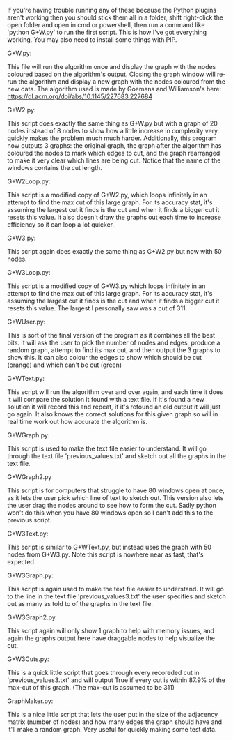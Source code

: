 If you're having trouble running any of these because the Python plugins aren't working then you should stick them all in a folder, shift right-click the open folder and open in cmd or powershell, then run a command like 'python G+W.py' to run the first script. This is how I've got everything working. You may also need to install some things with PIP.

G+W.py:

This file will run the algorithm once and display the graph with the nodes coloured based on the algorithm's output. Closing the graph window will re-run the algorithm and display a new graph with the nodes coloured from the new data.
The algorithm used is made by Goemans and Williamson's here: https://dl.acm.org/doi/abs/10.1145/227683.227684 

G+W2.py:

This script does exactly the same thing as G+W.py but with a graph of 20 nodes instead of 8 nodes to show how a little increase in complexity very quickly makes the problem much much harder. Additionally, this program now outputs 3 graphs: the original graph, the graph after the algorithm has coloured the nodes to mark which edges to cut, and the graph rearranged to make it very clear which lines are being cut. Notice that the name of the windows contains the cut length.

G+W2Loop.py:

This script is a modified copy of G+W2.py, which loops infinitely in an attempt to find the max cut of this large graph. For its accuracy stat, it's assuming the largest cut it finds is the cut and when it finds a bigger cut it resets this value. It also doesn't draw the graphs out each time to increase efficiency so it can loop a lot quicker.

G+W3.py:

This script again does exactly the same thing as G+W2.py but now with 50 nodes.

G+W3Loop.py:

This script is a modified copy of G+W3.py which loops infinitely in an attempt to find the max cut of this large graph. For its accuracy stat, it's assuming the largest cut it finds is the cut and when it finds a bigger cut it resets this value. The largest I personally saw was a cut of 311. 

G+WUser.py:

This is sort of the final version of the program as it combines all the best bits. It will ask the user to pick the number of nodes and edges, produce a random graph, attempt to find its max cut, and then output the 3 graphs to show this. It can also colour the edges to show which should be cut (orange) and which can't be cut (green)

G+WText.py:

This script will run the algorithm over and over again, and each time it does it will compare the solution it found with a text file. If it's found a new solution it will record this and repeat, if it's refound an old output it will just go again. It also knows the correct solutions for this given graph so will in real time work out how accurate the algorithm is.

G+WGraph.py:

This script is used to make the text file easier to understand. It will go through the text file 'previous_values.txt' and sketch out all the graphs in the text file.

G+WGraph2.py

This script is for computers that struggle to have 80 windows open at once, as it lets the user pick which line of text to sketch out. This version also lets the user drag the nodes around to see how to form the cut. Sadly python won't do this when you have 80 windows open so I can't add this to the previous script.

G+W3Text.py:

This script is similar to G+WText.py, but instead uses the graph with 50 nodes from G+W3.py. Note this script is nowhere near as fast, that's expected.

G+W3Graph.py:

This script is again used to make the text file easier to understand. It will go to the line in the text file 'previous_values3.txt' the user specifies and sketch out as many as told to of the graphs in the text file.

G+W3Graph2.py

This script again will only show 1 graph to help with memory issues, and again the graphs output here have draggable nodes to help visualize the cut. 

G+W3Cuts.py:

This is a quick little script that goes through every recoreded cut in 'previous_values3.txt' and will output True if every cut is within 87.9% of the max-cut of this graph. (The max-cut is assumed to be 311)


GraphMaker.py:

This is a nice little script that lets the user put in the size of the adjacency matrix (number of nodes) and how many edges the graph should have and it'll make a random graph. Very useful for quickly making some test data.



